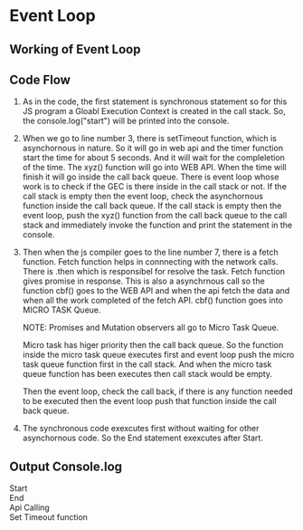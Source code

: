 
# Event Loop

## Working of Event Loop

## Code Flow
1. As in the code, the first statement is synchronous statement
so for this JS program a Gloabl Execution Context is created in the call stack. 
So, the console.log("start") will be printed into the console.

2. When we go to line number 3, there is setTimeout function, which is asynchornous in nature. So it will go in web api and the timer function start the time for about 5 seconds. And it will wait for the compleletion of the time.
The xyz() function will go into WEB API. When the time will finish it will go inside the call back queue.
There is event loop whose work is to check if the GEC is there inside in the call stack or not.
If the call stack is empty then the event loop, check the asynchornous function inside the call back queue. If the call stack is empty then the event loop, push the xyz() function from the call back queue to the call stack and immediately invoke the function and print the statement in the console.





4. Then when the js compiler goes to the line number 7, there is a fetch function. Fetch function helps in connnecting with the network calls.
   There is .then which is responsibel for resolve the task. Fetch function gives promise in response. This is also a asynchrnous call so the function cbf() goes 
   to the WEB API and when the api fetch the data and when all the work completed of the fetch API. cbf() function goes into MICRO TASK Queue.

   NOTE: Promises and Mutation observers all go to Micro Task Queue.

   Micro task has higer priority then the call back queue. 
   So the function inside the micro task queue executes first and event loop push the micro task queue function first in the call stack. And when the micro task 
   queue function has been executes then call stack would be empty.

   Then the event loop, check the call back, if there is any function needed to be executed then the event loop push that function inside the call back queue.



4. The synchronous code exexcutes first without waiting for other asynchornous code. So the End statement exexcutes after Start.

## Output Console.log
Start  <br />
End  <br />
Api Calling <br />
Set Timeout function <br />


